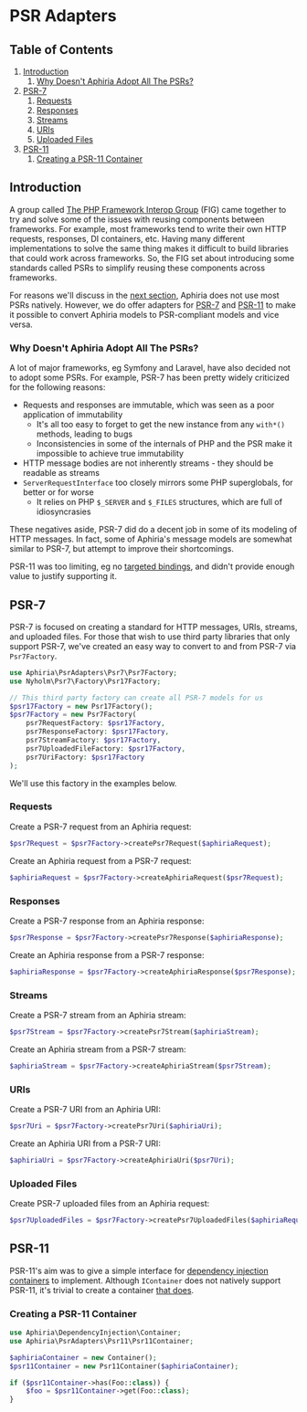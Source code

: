 <h1 id="doc-title">PSR Adapters</h1>

<nav class="toc-nav">

<div class="toc-nav-contents">

<h2 id="table-of-contents">Table of Contents</h2>

<ol>
<li><a href="#introduction">Introduction</a><ol>
<li><a href="#why-doesnt-aphiria-adopt-all-the-psrs">Why Doesn&#39;t Aphiria Adopt All The PSRs?</a></li>
</ol>
</li>
<li><a href="#psr-7">PSR-7</a><ol>
<li><a href="#psr-7-requests">Requests</a></li>
<li><a href="#psr-7-responses">Responses</a></li>
<li><a href="#psr-7-streams">Streams</a></li>
<li><a href="#psr-7-uris">URIs</a></li>
<li><a href="#psr-7-uploaded-files">Uploaded Files</a></li>
</ol>
</li>
<li><a href="#psr-11">PSR-11</a><ol>
<li><a href="#creating-a-psr-11-container">Creating a PSR-11 Container</a></li>
</ol>
</li>
</ol>

</div>

</nav>

<h2 id="introduction">Introduction</h2>

A group called <a href="https://www.php-fig.org/" target="_blank">The PHP Framework Interop Group</a> (FIG) came together to try and solve some of the issues with reusing components between frameworks.  For example, most frameworks tend to write their own HTTP requests, responses, DI containers, etc.  Having many different implementations to solve the same thing makes it difficult to build libraries that could work across frameworks.  So, the FIG set about introducing some standards called PSRs to simplify reusing these components across frameworks.

For reasons we'll discuss in the [next section](#why-doesnt-aphiria-adopt-all-the-psrs), Aphiria does not use most PSRs natively.  However, we do offer adapters for [PSR-7](#psr-7) and [PSR-11](#psr-11) to make it possible to convert Aphiria models to PSR-compliant models and vice versa.

<h3 id="why-doesnt-aphiria-adopt-all-the-psrs">Why Doesn't Aphiria Adopt All The PSRs?</h3>

A lot of major frameworks, eg Symfony and Laravel, have also decided not to adopt some PSRs.  For example, PSR-7 has been pretty widely criticized for the following reasons:

* Requests and responses are immutable, which was seen as a poor application of immutability
  - It's all too easy to forget to get the new instance from any `with*()` methods, leading to bugs
  - Inconsistencies in some of the internals of PHP and the PSR make it impossible to achieve true immutability
* HTTP message bodies are not inherently streams - they should be readable as streams
* `ServerRequestInterface` too closely mirrors some PHP superglobals, for better or for worse
  - It relies on PHP `$_SERVER` and `$_FILES` structures, which are full of idiosyncrasies

These negatives aside, PSR-7 did do a decent job in some of its modeling of HTTP messages.  In fact, some of Aphiria's message models are somewhat similar to PSR-7, but attempt to improve their shortcomings.

PSR-11 was too limiting, eg no [targeted bindings](dependency-injection.md#targeted-bindings), and didn't provide enough value to justify supporting it.

<h2 id="psr-7">PSR-7</h2>

PSR-7 is focused on creating a standard for HTTP messages, URIs, streams, and uploaded files.  For those that wish to use third party libraries that only support PSR-7, we've created an easy way to convert to and from PSR-7 via `Psr7Factory`.

```php
use Aphiria\PsrAdapters\Psr7\Psr7Factory;
use Nyholm\Psr7\Factory\Psr17Factory;

// This third party factory can create all PSR-7 models for us
$psr17Factory = new Psr17Factory();
$psr7Factory = new Psr7Factory(
    psr7RequestFactory: $psr17Factory,
    psr7ResponseFactory: $psr17Factory,
    psr7StreamFactory: $psr17Factory,
    psr7UploadedFileFactory: $psr17Factory,
    psr7UriFactory: $psr17Factory
);
```

We'll use this factory in the examples below.

<h3 id="psr-7-requests">Requests</h3>

Create a PSR-7 request from an Aphiria request:

```php
$psr7Request = $psr7Factory->createPsr7Request($aphiriaRequest);
```

Create an Aphiria request from a PSR-7 request:

```php
$aphiriaRequest = $psr7Factory->createAphiriaRequest($psr7Request);
```

<h3 id="psr-7-responses">Responses</h3>

Create a PSR-7 response from an Aphiria response:

```php
$psr7Response = $psr7Factory->createPsr7Response($aphiriaResponse);
```

Create an Aphiria response from a PSR-7 response:

```php
$aphiriaResponse = $psr7Factory->createAphiriaResponse($psr7Response);
```

<h3 id="psr-7-streams">Streams</h3>

Create a PSR-7 stream from an Aphiria stream:

```php
$psr7Stream = $psr7Factory->createPsr7Stream($aphiriaStream);
```

Create an Aphiria stream from a PSR-7 stream:

```php
$aphiriaStream = $psr7Factory->createAphiriaStream($psr7Stream);
```

<h3 id="psr-7-uris">URIs</h3>

Create a PSR-7 URI from an Aphiria URI:

```php
$psr7Uri = $psr7Factory->createPsr7Uri($aphiriaUri);
```

Create an Aphiria URI from a PSR-7 URI:

```php
$aphiriaUri = $psr7Factory->createAphiriaUri($psr7Uri);
```

<h3 id="psr-7-uploaded-files">Uploaded Files</h3>

Create PSR-7 uploaded files from an Aphiria request:

```php
$psr7UploadedFiles = $psr7Factory->createPsr7UploadedFiles($aphiriaRequest);
```

<h2 id="psr-11">PSR-11</h2>

PSR-11's aim was to give a simple interface for [dependency injection containers](dependency-injection.md) to implement.  Although `IContainer` does not natively support PSR-11, it's trivial to create a container [that does](#creating-a-psr-11-container).

<h3 id="creating-a-psr-11-container">Creating a PSR-11 Container</h3>

```php
use Aphiria\DependencyInjection\Container;
use Aphiria\PsrAdapters\Psr11\Psr11Container;

$aphiriaContainer = new Container();
$psr11Container = new Psr11Container($aphiriaContainer);

if ($psr11Container->has(Foo::class)) {
    $foo = $psr11Container->get(Foo::class);
}
```
